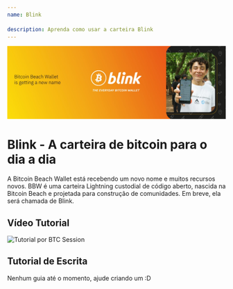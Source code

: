 ```yaml
---
name: Blink

description: Aprenda como usar a carteira Blink
---
```


![capa](assets/cover.jpeg)

# Blink - A carteira de bitcoin para o dia a dia

A Bitcoin Beach Wallet está recebendo um novo nome e muitos recursos novos. BBW é uma carteira Lightning custodial de código aberto, nascida na Bitcoin Beach e projetada para construção de comunidades. Em breve, ela será chamada de Blink.

## Vídeo Tutorial

![Tutorial por BTC Session](https://youtu.be/q3QwxCd1EZE)

## Tutorial de Escrita

Nenhum guia até o momento, ajude criando um :D
